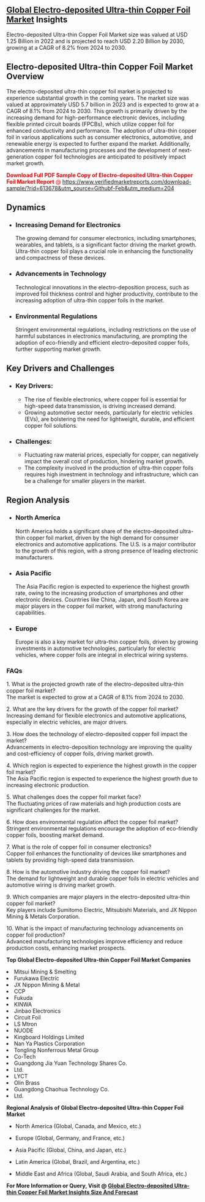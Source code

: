 <h2><a href="https://www.verifiedmarketreports.com/download-sample/?rid=613678&amp;utm_source=Githubf&amp;utm_medium=204" target="_blank">Global Electro-deposited Ultra-thin Copper Foil Market</a> Insights</h2><p>Electro-deposited Ultra-thin Copper Foil Market size was valued at USD 1.25 Billion in 2022 and is projected to reach USD 2.20 Billion by 2030, growing at a CAGR of 8.2% from 2024 to 2030.</p><p><h2>Electro-deposited Ultra-thin Copper Foil Market Overview</h2> <p>The electro-deposited ultra-thin copper foil market is projected to experience substantial growth in the coming years. The market size was valued at approximately USD 5.7 billion in 2023 and is expected to grow at a CAGR of 8.1% from 2024 to 2030. This growth is primarily driven by the increasing demand for high-performance electronic devices, including flexible printed circuit boards (FPCBs), which utilize copper foil for enhanced conductivity and performance. The adoption of ultra-thin copper foil in various applications such as consumer electronics, automotive, and renewable energy is expected to further expand the market. Additionally, advancements in manufacturing processes and the development of next-generation copper foil technologies are anticipated to positively impact market growth.</p> <p><p><span class=""><span style="color: #ff0000;"><strong>Download Full PDF Sample Copy of Electro-deposited Ultra-thin Copper Foil Market Report</strong> @ </span><a href="https://www.verifiedmarketreports.com/download-sample/?rid=613678&amp;utm_source=Githubf-Feb&amp;utm_medium=204" target="_blank">https://www.verifiedmarketreports.com/download-sample/?rid=613678&amp;utm_source=Githubf-Feb&amp;utm_medium=204</a></span></p></p> <h2>Dynamics</h2> <ul> <li><h3>Increasing Demand for Electronics</h3> The growing demand for consumer electronics, including smartphones, wearables, and tablets, is a significant factor driving the market growth. Ultra-thin copper foil plays a crucial role in enhancing the functionality and compactness of these devices.</li> <li><h3>Advancements in Technology</h3> Technological innovations in the electro-deposition process, such as improved foil thickness control and higher productivity, contribute to the increasing adoption of ultra-thin copper foils in the market.</li> <li><h3>Environmental Regulations</h3> Stringent environmental regulations, including restrictions on the use of harmful substances in electronics manufacturing, are prompting the adoption of eco-friendly and efficient electro-deposited copper foils, further supporting market growth.</li> </ul> <h2>Key Drivers and Challenges</h2> <ul> <li><h3>Key Drivers:</h3> <ul> <li>The rise of flexible electronics, where copper foil is essential for high-speed data transmission, is driving increased demand.</li> <li>Growing automotive sector needs, particularly for electric vehicles (EVs), are bolstering the need for lightweight, durable, and efficient copper foil solutions.</li> </ul> </li> <li><h3>Challenges:</h3> <ul> <li>Fluctuating raw material prices, especially for copper, can negatively impact the overall cost of production, hindering market growth.</li> <li>The complexity involved in the production of ultra-thin copper foils requires high investment in technology and infrastructure, which can be a challenge for smaller players in the market.</li> </ul> </li> </ul> <h2>Region Analysis</h2> <ul> <li><h3>North America</h3> North America holds a significant share of the electro-deposited ultra-thin copper foil market, driven by the high demand for consumer electronics and automotive applications. The U.S. is a major contributor to the growth of this region, with a strong presence of leading electronic manufacturers.</li> <li><h3>Asia Pacific</h3> The Asia Pacific region is expected to experience the highest growth rate, owing to the increasing production of smartphones and other electronic devices. Countries like China, Japan, and South Korea are major players in the copper foil market, with strong manufacturing capabilities.</li> <li><h3>Europe</h3> Europe is also a key market for ultra-thin copper foils, driven by growing investments in automotive technologies, particularly for electric vehicles, where copper foils are integral in electrical wiring systems.</li> </ul> <h3>FAQs</h3> <p>1. What is the projected growth rate of the electro-deposited ultra-thin copper foil market? <br> The market is expected to grow at a CAGR of 8.1% from 2024 to 2030.</p> <p>2. What are the key drivers for the growth of the copper foil market? <br> Increasing demand for flexible electronics and automotive applications, especially in electric vehicles, are major drivers.</p> <p>3. How does the technology of electro-deposited copper foil impact the market? <br> Advancements in electro-deposition technology are improving the quality and cost-efficiency of copper foils, driving market growth.</p> <p>4. Which region is expected to experience the highest growth in the copper foil market? <br> The Asia Pacific region is expected to experience the highest growth due to increasing electronic production.</p> <p>5. What challenges does the copper foil market face? <br> The fluctuating prices of raw materials and high production costs are significant challenges for the market.</p> <p>6. How does environmental regulation affect the copper foil market? <br> Stringent environmental regulations encourage the adoption of eco-friendly copper foils, boosting market demand.</p> <p>7. What is the role of copper foil in consumer electronics? <br> Copper foil enhances the functionality of devices like smartphones and tablets by providing high-speed data transmission.</p> <p>8. How is the automotive industry driving the copper foil market? <br> The demand for lightweight and durable copper foils in electric vehicles and automotive wiring is driving market growth.</p> <p>9. Which companies are major players in the electro-deposited ultra-thin copper foil market? <br> Key players include Sumitomo Electric, Mitsubishi Materials, and JX Nippon Mining & Metals Corporation.</p> <p>10. What is the impact of manufacturing technology advancements on copper foil production? <br> Advanced manufacturing technologies improve efficiency and reduce production costs, enhancing market prospects.</p> </p><p><strong>Top Global Electro-deposited Ultra-thin Copper Foil Market Companies</strong></p><div data-test-id=""><p><li>Mitsui Mining & Smelting</li><li> Furukawa Electric</li><li> JX Nippon Mining & Metal</li><li> CCP</li><li> Fukuda</li><li> KINWA</li><li> Jinbao Electronics</li><li> Circuit Foil</li><li> LS Mtron</li><li> NUODE</li><li> Kingboard Holdings Limited</li><li> Nan Ya Plastics Corporation</li><li> Tongling Nonferrous Metal Group</li><li> Co-Tech</li><li> Guangdong Jia Yuan Technology Shares Co.</li><li> Ltd.</li><li> LYCT</li><li> Olin Brass</li><li> Guangdong Chaohua Technology Co.</li><li>Ltd.</li></p><div><strong>Regional Analysis of&nbsp;Global Electro-deposited Ultra-thin Copper Foil Market</strong></div><ul><li dir="ltr"><p dir="ltr">North America&nbsp;(Global, Canada, and Mexico, etc.)</p></li><li dir="ltr"><p dir="ltr">Europe (Global, Germany, and France, etc.)</p></li><li dir="ltr"><p dir="ltr">Asia Pacific&nbsp;(Global, China, and Japan, etc.)</p></li><li dir="ltr"><p dir="ltr">Latin America&nbsp;(Global, Brazil, and Argentina, etc.)</p></li><li dir="ltr">Middle East and Africa&nbsp;(Global, Saudi Arabia, and South Africa, etc.)</li></ul><p><strong>For More Information or Query, Visit @&nbsp;</strong><strong><a href="https://www.verifiedmarketreports.com/product/electro-deposited-ultra-thin-copper-foil-market/?utm_source=Githubf&amp;utm_medium=204" target="_blank">Global Electro-deposited Ultra-thin Copper Foil Market Insights Size And Forecast</a></strong></p></div>
